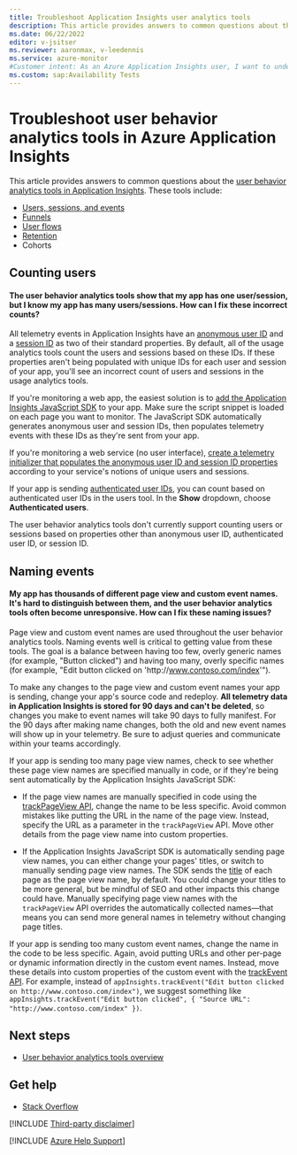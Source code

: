 ```yaml
--- 
title: Troubleshoot Application Insights user analytics tools
description: This article provides answers to common questions about the user behavior analytics tools in Application Insights.
ms.date: 06/22/2022
editor: v-jsitser
ms.reviewer: aaronmax, v-leedennis
ms.service: azure-monitor
#Customer intent: As an Azure Application Insights user, I want to understand how to use the user behavior analytics tools in Application Insights and how to troubleshoot problems I might encounter so I can use it effectively.  
ms.custom: sap:Availability Tests
---
```


# Troubleshoot user behavior analytics tools in Azure Application Insights

This article provides answers to common questions about the [user behavior analytics tools in Application Insights](/azure/azure-monitor/app/usage-overview). These tools include:

- [Users, sessions, and events](/azure/azure-monitor/app/usage-segmentation)
- [Funnels](/azure/azure-monitor/app/usage-funnels)
- [User flows](/azure/azure-monitor/app/usage-flows)
- [Retention](/azure/azure-monitor/app/usage-retention)
- Cohorts

## Counting users

#### The user behavior analytics tools show that my app has one user/session, but I know my app has many users/sessions. How can I fix these incorrect counts?

All telemetry events in Application Insights have an [anonymous user ID](/azure/azure-monitor/app/data-model-context#anonymous-user-id) and a [session ID](/azure/azure-monitor/app/data-model-context#session-id) as two of their standard properties. By default, all of the usage analytics tools count the users and sessions based on these IDs. If these properties aren't being populated with unique IDs for each user and session of your app, you'll see an incorrect count of users and sessions in the usage analytics tools.

If you're monitoring a web app, the easiest solution is to [add the Application Insights JavaScript SDK](/azure/azure-monitor/app/javascript#adding-the-javascript-sdk) to your app. Make sure the script snippet is loaded on each page you want to monitor. The JavaScript SDK automatically generates anonymous user and session IDs, then populates telemetry events with these IDs as they're sent from your app.

If you're monitoring a web service (no user interface), [create a telemetry initializer that populates the anonymous user ID and session ID properties](/azure/azure-monitor/app/usage-overview) according to your service's notions of unique users and sessions.

If your app is sending [authenticated user IDs](/azure/azure-monitor/app/api-custom-events-metrics#authenticated-users), you can count based on authenticated user IDs in the users tool. In the **Show** dropdown, choose **Authenticated users**.

The user behavior analytics tools don't currently support counting users or sessions based on properties other than anonymous user ID, authenticated user ID, or session ID.

## Naming events

#### My app has thousands of different page view and custom event names. It's hard to distinguish between them, and the user behavior analytics tools often become unresponsive. How can I fix these naming issues?

Page view and custom event names are used throughout the user behavior analytics tools. Naming events well is critical to getting value from these tools. The goal is a balance between having too few, overly generic names (for example, "Button clicked") and having too many, overly specific names (for example, "Edit button clicked on 'http:\//www.contoso.com/index'").

To make any changes to the page view and custom event names your app is sending, change your app's source code and redeploy. **All telemetry data in Application Insights is stored for 90 days and can't be deleted**, so changes you make to event names will take 90 days to fully manifest. For the 90 days after making name changes, both the old and new event names will show up in your telemetry. Be sure to adjust queries and communicate within your teams accordingly.

If your app is sending too many page view names, check to see whether these page view names are specified manually in code, or if they're being sent automatically by the Application Insights JavaScript SDK:

- If the page view names are manually specified in code using the [trackPageView API](https://github.com/Microsoft/ApplicationInsights-JS/blob/master/API-reference.md#trackpageview), change the name to be less specific. Avoid common mistakes like putting the URL in the name of the page view. Instead, specify the URL as a parameter in the `trackPageView` API. Move other details from the page view name into custom properties.

- If the Application Insights JavaScript SDK is automatically sending page view names, you can either change your pages' titles, or switch to manually sending page view names. The SDK sends the [title](https://developer.mozilla.org/docs/Web/HTML/Element/title) of each page as the page view name, by default. You could change your titles to be more general, but be mindful of SEO and other impacts this change could have. Manually specifying page view names with the `trackPageView` API overrides the automatically collected names&mdash;that means you can send more general names in telemetry without changing page titles.

If your app is sending too many custom event names, change the name in the code to be less specific. Again, avoid putting URLs and other per-page or dynamic information directly in the custom event names. Instead, move these details into custom properties of the custom event with the [trackEvent API](https://github.com/Microsoft/ApplicationInsights-JS/blob/master/API-reference.md#trackevent). For example, instead of `appInsights.trackEvent("Edit button clicked on http://www.contoso.com/index")`, we suggest something like `appInsights.trackEvent("Edit button clicked", { "Source URL": "http://www.contoso.com/index" })`.

## Next steps

- [User behavior analytics tools overview](/azure/azure-monitor/app/usage-overview)

## Get help

- [Stack Overflow](https://stackoverflow.com/questions/tagged/azure-application-insights)

[!INCLUDE [Third-party disclaimer](../../../includes/third-party-disclaimer.md)]

[!INCLUDE [Azure Help Support](../../../includes/azure-help-support.md)]
